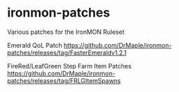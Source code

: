 # ironmon-patches
Various patches for the IronMON Ruleset 

Emerald QoL Patch
https://github.com/DrMaple/ironmon-patches/releases/tag/FasterEmeraldv1.2.1 

FireRed/LeafGreen Step Farm Item Patches
https://github.com/DrMaple/ironmon-patches/releases/tag/FRLGItemSpawns
